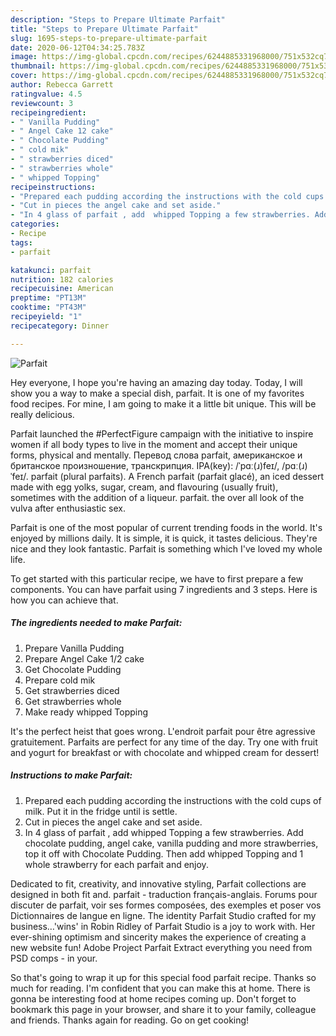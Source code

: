 ```yaml
---
description: "Steps to Prepare Ultimate Parfait"
title: "Steps to Prepare Ultimate Parfait"
slug: 1695-steps-to-prepare-ultimate-parfait
date: 2020-06-12T04:34:25.783Z
image: https://img-global.cpcdn.com/recipes/6244885331968000/751x532cq70/parfait-recipe-main-photo.jpg
thumbnail: https://img-global.cpcdn.com/recipes/6244885331968000/751x532cq70/parfait-recipe-main-photo.jpg
cover: https://img-global.cpcdn.com/recipes/6244885331968000/751x532cq70/parfait-recipe-main-photo.jpg
author: Rebecca Garrett
ratingvalue: 4.5
reviewcount: 3
recipeingredient:
- " Vanilla Pudding"
- " Angel Cake 12 cake"
- " Chocolate Pudding"
- " cold mik"
- " strawberries diced"
- " strawberries whole"
- " whipped Topping"
recipeinstructions:
- "Prepared each pudding according the instructions with the cold cups of milk. Put it in the fridge until is settle."
- "Cut in pieces the angel cake and set aside."
- "In 4 glass of parfait , add  whipped Topping a few strawberries. Add chocolate pudding, angel cake, vanilla pudding and more strawberries, top it off with Chocolate Pudding. Then add  whipped Topping and 1 whole strawberry for each parfait and enjoy."
categories:
- Recipe
tags:
- parfait

katakunci: parfait 
nutrition: 182 calories
recipecuisine: American
preptime: "PT13M"
cooktime: "PT43M"
recipeyield: "1"
recipecategory: Dinner

---
```



![Parfait](https://img-global.cpcdn.com/recipes/6244885331968000/751x532cq70/parfait-recipe-main-photo.jpg)

Hey everyone, I hope you're having an amazing day today. Today, I will show you a way to make a special dish, parfait. It is one of my favorites food recipes. For mine, I am going to make it a little bit unique. This will be really delicious.

Parfait launched the #PerfectFigure campaign with the initiative to inspire women if all body types to live in the moment and accept their unique forms, physical and mentally. Перевод слова parfait, американское и британское произношение, транскрипция. IPA(key): /ˈpɑː(ɹ)feɪ/, /pɑː(ɹ)ˈfeɪ/. parfait (plural parfaits). A French parfait (parfait glacé), an iced dessert made with egg yolks, sugar, cream, and flavouring (usually fruit), sometimes with the addition of a liqueur. parfait. the over all look of the vulva after enthusiastic sex.

Parfait is one of the most popular of current trending foods in the world. It's enjoyed by millions daily. It is simple, it is quick, it tastes delicious. They're nice and they look fantastic. Parfait is something which I've loved my whole life.


To get started with this particular recipe, we have to first prepare a few components. You can have parfait using 7 ingredients and 3 steps. Here is how you can achieve that.

<!--inarticleads1-->

##### The ingredients needed to make Parfait:

1. Prepare  Vanilla Pudding
1. Prepare  Angel Cake 1/2 cake
1. Get  Chocolate Pudding
1. Prepare  cold mik
1. Get  strawberries diced
1. Get  strawberries whole
1. Make ready  whipped Topping


It&#39;s the perfect heist that goes wrong. L&#39;endroit parfait pour être agressive gratuitement. Parfaits are perfect for any time of the day. Try one with fruit and yogurt for breakfast or with chocolate and whipped cream for dessert! 

<!--inarticleads2-->

##### Instructions to make Parfait:

1. Prepared each pudding according the instructions with the cold cups of milk. Put it in the fridge until is settle.
1. Cut in pieces the angel cake and set aside.
1. In 4 glass of parfait , add  whipped Topping a few strawberries. Add chocolate pudding, angel cake, vanilla pudding and more strawberries, top it off with Chocolate Pudding. Then add  whipped Topping and 1 whole strawberry for each parfait and enjoy.


Dedicated to fit, creativity, and innovative styling, Parfait collections are designed in both fit and. parfait - traduction français-anglais. Forums pour discuter de parfait, voir ses formes composées, des exemples et poser vos Dictionnaires de langue en ligne. The identity Parfait Studio crafted for my business…&#39;wins&#39; in Robin Ridley of Parfait Studio is a joy to work with. Her ever-shining optimism and sincerity makes the experience of creating a new website fun! Adobe Project Parfait Extract everything you need from PSD comps - in your. 

So that's going to wrap it up for this special food parfait recipe. Thanks so much for reading. I'm confident that you can make this at home. There is gonna be interesting food at home recipes coming up. Don't forget to bookmark this page in your browser, and share it to your family, colleague and friends. Thanks again for reading. Go on get cooking!
